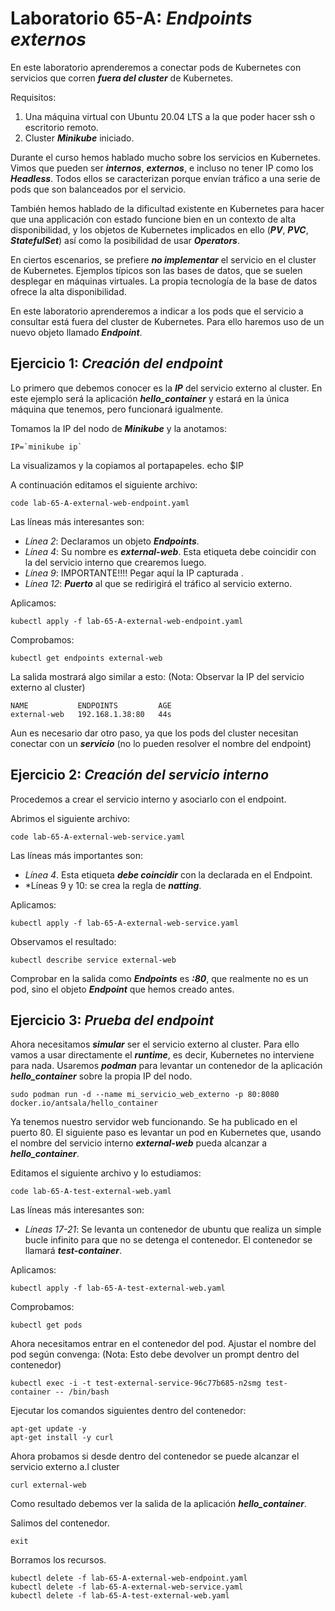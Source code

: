 # Laboratorio 65-A: ***Endpoints externos***
 
En este laboratorio aprenderemos a conectar pods de Kubernetes con servicios que corren ***fuera del cluster*** de Kubernetes.

Requisitos:

1. Una máquina virtual con Ubuntu 20.04 LTS a la que poder hacer ssh o escritorio remoto.
2. Cluster ***Minikube*** iniciado.

Durante el curso hemos hablado mucho sobre los servicios en Kubernetes. Vimos que pueden ser ***internos***, ***externos***, e incluso no tener IP como los ***Headless***. Todos ellos se caracterizan porque envían tráfico a una serie de pods que son balanceados por el servicio.

También hemos hablado de la dificultad existente en Kubernetes para hacer que una applicación con estado funcione bien en un contexto de alta disponibilidad, y los objetos de Kubernetes implicados en ello (***PV***, ***PVC***, ***StatefulSet***) así como la posibilidad de usar ***Operators***.

En ciertos escenarios, se prefiere ***no implementar*** el servicio en el cluster de Kubernetes. Ejemplos típicos son las bases de datos, que se suelen desplegar en máquinas virtuales. La propia tecnología de la base de datos ofrece la alta disponibilidad.

En este laboratorio aprenderemos a indicar a los pods que el servicio a consultar está fuera del cluster de Kubernetes. Para ello haremos uso de un nuevo objeto llamado ***Endpoint***.

## Ejercicio 1: ***Creación del endpoint***

Lo primero que debemos conocer es la ***IP*** del servicio externo al cluster. En este ejemplo será la aplicación ***hello_container***  y estará en la única máquina que tenemos, pero funcionará igualmente.

Tomamos la IP del nodo de ***Minikube*** y la anotamos:
```
IP=`minikube ip`
```

La visualizamos y la copiamos al portapapeles.
echo $IP

A continuación editamos el siguiente archivo:
```
code lab-65-A-external-web-endpoint.yaml
```

Las líneas más interesantes son:

* *Línea 2*: Declaramos un objeto ***Endpoints***.
* *Línea 4*: Su nombre es ***external-web***. Esta etiqueta debe coincidir con la del servicio interno que crearemos luego.
* *Línea 9*: IMPORTANTE!!!! Pegar aquí la IP capturada .
* *Línea 12*: ***Puerto*** al que se redirigirá el tráfico al servicio externo.

Aplicamos:
```
kubectl apply -f lab-65-A-external-web-endpoint.yaml
```

Comprobamos:
```
kubectl get endpoints external-web 
```

La salida mostrará algo similar a esto: (Nota: Observar la IP del servicio externo al cluster)
```
NAME           ENDPOINTS         AGE
external-web   192.168.1.38:80   44s
```

Aun es necesario dar otro paso, ya que los pods del cluster necesitan conectar con un ***servicio*** (no lo pueden resolver el nombre del endpoint)

## Ejercicio 2: ***Creación del servicio interno***

Procedemos a crear el servicio interno y asociarlo con el endpoint. 

Abrimos el siguiente archivo:
```
code lab-65-A-external-web-service.yaml 
```

Las líneas más importantes son:

* *Línea 4*. Esta etiqueta ***debe coincidir*** con la declarada en el Endpoint.
* *Líneas 9 y 10: se crea la regla de ***natting***.

Aplicamos:
```
kubectl apply -f lab-65-A-external-web-service.yaml 
```

Observamos el resultado:
```
kubectl describe service external-web
```

Comprobar en la salida como ***Endpoints*** es ***<IP del servicio externo al cluster>:80***, que realmente no es un pod, sino el objeto ***Endpoint*** que hemos creado antes.

## Ejercicio 3: ***Prueba del endpoint***


Ahora necesitamos ***simular*** ser el servicio externo al cluster. Para ello vamos a usar directamente el ***runtime***, es decir, Kubernetes no interviene para nada. Usaremos ***podman*** para levantar un contenedor de la aplicación ***hello_container*** sobre la propia IP del nodo.
```
sudo podman run -d --name mi_servicio_web_externo -p 80:8080 docker.io/antsala/hello_container
```

Ya tenemos nuestro servidor web funcionando. Se ha publicado en el puerto 80. El siguiente paso es levantar un pod en Kubernetes que, usando el nombre del servicio interno ***external-web*** pueda alcanzar a ***hello_container***.

Editamos el siguiente archivo y lo estudiamos:
```
code lab-65-A-test-external-web.yaml
```

Las líneas más interesantes son:

* *Líneas 17-21*: Se levanta un contenedor de ubuntu que realiza un simple bucle infinito para que no se detenga el contenedor. El contenedor se llamará ***test-container***.

Aplicamos:
```
kubectl apply -f lab-65-A-test-external-web.yaml
```

Comprobamos:
```
kubectl get pods
```

Ahora necesitamos entrar en el contenedor del pod. Ajustar el nombre del pod según convenga: (Nota: Esto debe devolver un prompt dentro del contenedor)
```
kubectl exec -i -t test-external-service-96c77b685-n2smg test-container -- /bin/bash
```

Ejecutar los comandos siguientes dentro del contenedor:
```
apt-get update -y 
apt-get install -y curl
```

Ahora probamos si desde dentro del contenedor se puede alcanzar el servicio externo a.l cluster
```
curl external-web
```

Como resultado debemos ver la salida de la aplicación ***hello_container***.

Salimos del contenedor.
```
exit
```

Borramos los recursos.
```
kubectl delete -f lab-65-A-external-web-endpoint.yaml
kubectl delete -f lab-65-A-external-web-service.yaml 
kubectl delete -f lab-65-A-test-external-web.yaml
```
